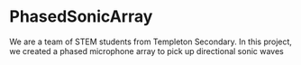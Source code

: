 # PhasedSonicArray
We are a team of STEM students from Templeton Secondary. In this project, we created a phased microphone array to pick up directional sonic waves
